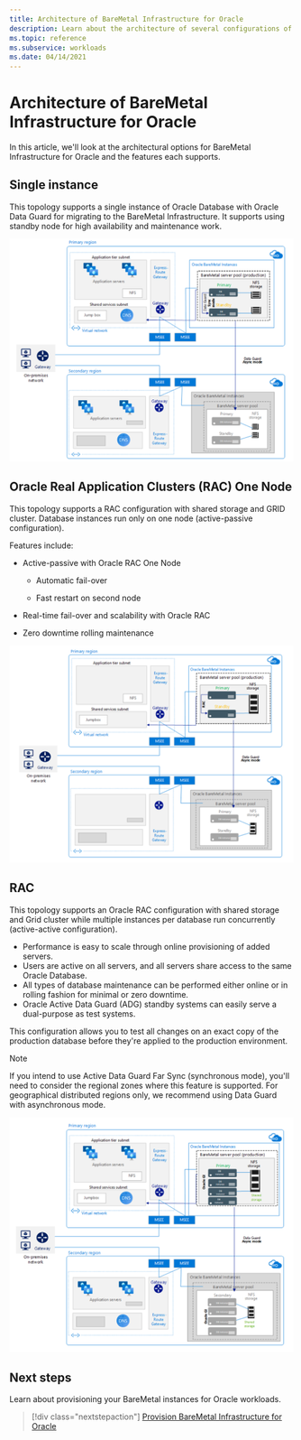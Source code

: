 ```yaml
---
title: Architecture of BareMetal Infrastructure for Oracle
description: Learn about the architecture of several configurations of BareMetal Infrastructure for Oracle.
ms.topic: reference
ms.subservice: workloads
ms.date: 04/14/2021
---
```


# Architecture of BareMetal Infrastructure for Oracle

In this article, we'll look at the architectural options for BareMetal Infrastructure for Oracle and the features each supports.

## Single instance

This topology supports a single instance of Oracle Database with Oracle Data Guard for migrating to the BareMetal Infrastructure. It supports using standby node for high availability and maintenance work.

[![Diagram showing the architecture of a single instance of Oracle Database with Oracle Data Guard.](media/oracle-baremetal-architecture/single-instance-architecture.png)](media/oracle-baremetal-architecture/single-instance-architecture.png#lightbox)

## Oracle Real Application Clusters (RAC) One Node

This topology supports a RAC configuration with shared storage and GRID cluster. Database instances run only on one node (active-passive configuration).

Features include:

- Active-passive with Oracle RAC One Node

    - Automatic fail-over

    - Fast restart on second node

- Real-time fail-over and scalability with Oracle RAC

- Zero downtime rolling maintenance

[![Diagram showing the architecture of an Oracle RAC One Node active-passive configuration.](media/oracle-baremetal-architecture/one-node-rac-architecture.png)](media/oracle-baremetal-architecture/one-node-rac-architecture.png#lightbox)

## RAC

This topology supports an Oracle RAC configuration with shared storage and Grid cluster while multiple instances per database run concurrently (active-active configuration).

- Performance is easy to scale through online provisioning of added servers. 
-  Users are active on all servers, and all servers share access to the same Oracle Database. 
-  All types of database maintenance can be performed either online or in rolling fashion for minimal or zero downtime. 
- Oracle Active Data Guard (ADG) standby systems can easily serve a dual-purpose as test systems. 

This configuration allows you to test all changes on an exact copy of the production database before they're applied to the production environment.

> [!NOTE]
> If you intend to use Active Data Guard Far Sync (synchronous mode), you'll need to consider the regional zones where this feature is supported. For geographical distributed regions only, we recommend using Data Guard with asynchronous mode.

[![Diagram showing the architecture of an Oracle RAC active-active configuration.](media/oracle-baremetal-architecture/rac-architecture.png)](media/oracle-baremetal-architecture/rac-architecture.png#lightbox)

## Next steps

Learn about provisioning your BareMetal instances for Oracle workloads.

> [!div class="nextstepaction"]
> [Provision BareMetal Infrastructure for Oracle](oracle-baremetal-provision.md)

